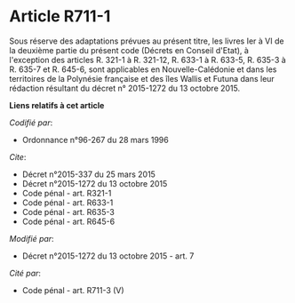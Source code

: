 # Article R711-1

Sous réserve des adaptations prévues au présent titre, les livres Ier à VI de la deuxième partie du présent code (Décrets en
Conseil d'Etat), à l'exception des articles R. 321-1 à R. 321-12, R. 633-1 à R. 633-5, 
R. 635-3 à R. 635-7 et R. 645-6, sont applicables en Nouvelle-Calédonie et dans les territoires de la Polynésie française et
des îles Wallis et Futuna dans leur rédaction résultant du 
décret n° 2015-1272 du 13 octobre 2015.

**Liens relatifs à cet article**

_Codifié par_:

  - Ordonnance n°96-267 du 28 mars 1996

_Cite_:

  - Décret n°2015-337 du 25 mars 2015
  - Décret n°2015-1272 du 13 octobre 2015
  - Code pénal - art. R321-1
  - Code pénal - art. R633-1
  - Code pénal - art. R635-3
  - Code pénal - art. R645-6

_Modifié par_:

  - Décret n°2015-1272 du 13 octobre 2015 - art. 7

_Cité par_:

  - Code pénal - art. R711-3 (V)
